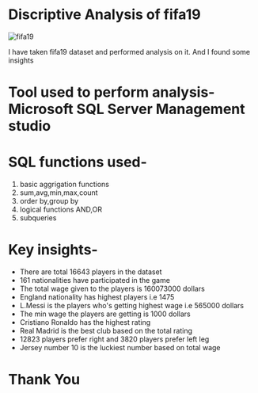 # Discriptive Analysis of fifa19
![fifa19](https://user-images.githubusercontent.com/118667586/206905841-9fd75d37-8bfa-44e7-b918-35ef9bd8b135.gif)

I have taken fifa19 dataset and performed analysis on it. And I found some insights

# Tool used to perform analysis- Microsoft SQL Server Management studio

# SQL functions used-
1. basic aggrigation functions
2. sum,avg,min,max,count
3. order by,group by
4. logical functions AND,OR
5. subqueries


# Key insights-
* There are total 16643 players in the dataset
* 161 nationalities have participated in the game
* The total wage given to the players is 160073000 dollars
* England nationality has highest players i.e 1475
* L.Messi is the players who's getting highest wage i.e 565000 dollars
* The min wage the players are getting is 1000 dollars
* Cristiano Ronaldo has the highest rating
* Real Madrid is the best club based on the total rating
* 12823 players prefer right and 3820 players prefer left leg
* Jersey number 10 is the luckiest number based on total wage

# Thank You
